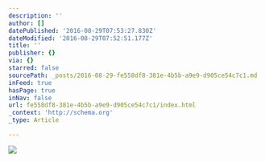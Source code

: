 ```yaml
---
description: ''
author: []
datePublished: '2016-08-29T07:53:27.830Z'
dateModified: '2016-08-29T07:52:51.177Z'
title: ''
publisher: {}
via: {}
starred: false
sourcePath: _posts/2016-08-29-fe558df8-381e-4b5b-a9e9-d905ce54c7c1.md
inFeed: true
hasPage: true
inNav: false
url: fe558df8-381e-4b5b-a9e9-d905ce54c7c1/index.html
_context: 'http://schema.org'
_type: Article

---
```

![](https://the-grid-user-content.s3-us-west-2.amazonaws.com/dfc6f081-881e-4ada-8de7-094ac50dcc80.jpg)